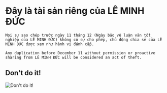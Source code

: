 # Đây là tài sản riêng của LÊ MINH ĐỨC
```Mọi sự sao chép trước ngày 11 tháng 12 (Ngày bảo vệ luận văn tốt nghiệp của LÊ MINH ĐỨC) không có sự cho phép, chủ động chia sẻ của LÊ MINH ĐỨC được xem như hành vi đánh cắp.```

```Any duplication before December 11 without permission or proactive sharing from LÊ MINH ĐỨC will be considered an act of theft.```
## Don't do it!

![Don't do it!](https://vida.id/hubfs/Perbedaan%20Hacker%20dan%20Cracker.jpg "Don't do this!")
